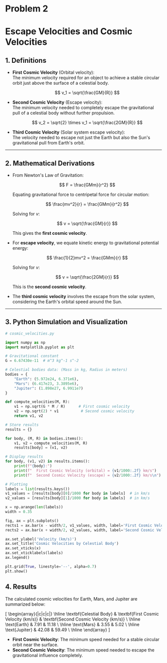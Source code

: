 # Problem 2
# Escape Velocities and Cosmic Velocities

## 1. Definitions

- **First Cosmic Velocity** (Orbital velocity):  
  The minimum velocity required for an object to achieve a stable circular orbit just above the surface of a celestial body.

  $$
  v_1 = \sqrt{\frac{GM}{R}}
  $$

- **Second Cosmic Velocity** (Escape velocity):  
  The minimum velocity needed to completely escape the gravitational pull of a celestial body without further propulsion.

  $$
  v_2 = \sqrt{2} \times v_1 = \sqrt{\frac{2GM}{R}}
  $$

- **Third Cosmic Velocity** (Solar system escape velocity):  
  The velocity needed to escape not just the Earth but also the Sun's gravitational pull from Earth's orbit.

---

## 2. Mathematical Derivations

- From Newton's Law of Gravitation:

  $$
  F = \frac{GMm}{r^2}
  $$

  Equating gravitational force to centripetal force for circular motion:

  $$
  \frac{mv^2}{r} = \frac{GMm}{r^2}
  $$

  Solving for $v$:

  $$
  v = \sqrt{\frac{GM}{r}}
  $$

  This gives the **first cosmic velocity**.

- For **escape velocity**, we equate kinetic energy to gravitational potential energy:

  $$
  \frac{1}{2}mv^2 = \frac{GMm}{r}
  $$

  Solving for $v$:

  $$
  v = \sqrt{\frac{2GM}{r}}
  $$

  This is the **second cosmic velocity**.

- The **third cosmic velocity** involves the escape from the solar system, considering the Earth's orbital speed around the Sun.

---

## 3. Python Simulation and Visualization

```python
# cosmic_velocities.py

import numpy as np
import matplotlib.pyplot as plt

# Gravitational constant
G = 6.67430e-11  # m^3 kg^-1 s^-2

# Celestial bodies data: (Mass in kg, Radius in meters)
bodies = {
    "Earth": (5.972e24, 6.371e6),
    "Mars": (6.417e23, 3.3895e6),
    "Jupiter": (1.898e27, 6.9911e7)
}

def compute_velocities(M, R):
    v1 = np.sqrt(G * M / R)      # First cosmic velocity
    v2 = np.sqrt(2) * v1          # Second cosmic velocity
    return v1, v2

# Store results
results = {}

for body, (M, R) in bodies.items():
    v1, v2 = compute_velocities(M, R)
    results[body] = (v1, v2)

# Display results
for body, (v1, v2) in results.items():
    print(f"{body}:")
    print(f"  First Cosmic Velocity (orbital) = {v1/1000:.2f} km/s")
    print(f"  Second Cosmic Velocity (escape) = {v2/1000:.2f} km/s\n")

# Plotting
labels = list(results.keys())
v1_values = [results[body][0]/1000 for body in labels]  # in km/s
v2_values = [results[body][1]/1000 for body in labels]  # in km/s

x = np.arange(len(labels))
width = 0.35

fig, ax = plt.subplots()
rects1 = ax.bar(x - width/2, v1_values, width, label='First Cosmic Velocity')
rects2 = ax.bar(x + width/2, v2_values, width, label='Second Cosmic Velocity')

ax.set_ylabel('Velocity (km/s)')
ax.set_title('Cosmic Velocities by Celestial Body')
ax.set_xticks(x)
ax.set_xticklabels(labels)
ax.legend()

plt.grid(True, linestyle='--', alpha=0.7)
plt.show()
```

## 4. Results

The calculated cosmic velocities for Earth, Mars, and Jupiter are summarized below:

\[
\begin{array}{|c|c|c|}
\hline
\textbf{Celestial Body} & \textbf{First Cosmic Velocity (km/s)} & \textbf{Second Cosmic Velocity (km/s)} \\
\hline
\text{Earth} & 7.91 & 11.18 \\
\hline
\text{Mars} & 3.55 & 5.02 \\
\hline
\text{Jupiter} & 42.08 & 59.49 \\
\hline
\end{array}
\]

- **First Cosmic Velocity**: The minimum speed needed for a stable circular orbit near the surface.
- **Second Cosmic Velocity**: The minimum speed needed to escape the gravitational influence completely.
